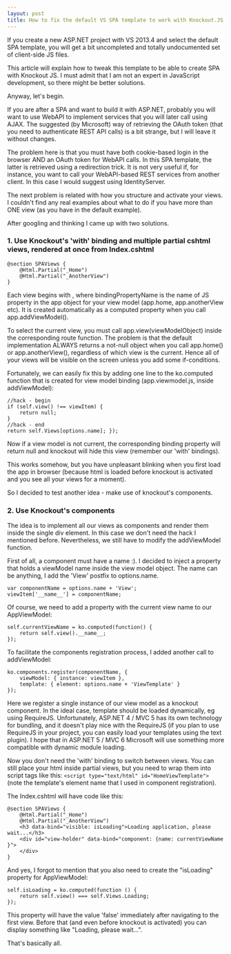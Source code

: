 ```yaml
---
layout: post
title: How to fix the default VS SPA template to work with Knockout.JS
---
```


If you create a new ASP.NET project with VS 2013.4 and select the default SPA template, you will get a bit uncompleted and totally undocumented set of client-side JS files.

This article will explain how to tweak this template to be able to create SPA with Knockout JS.
I must admit that I am not an expert in JavaScript development, so there might be better solutions.

Anyway, let's begin.

If you are after a SPA and want to build it with ASP.NET, probably you will want to use WebAPI to implement services that you will later call using AJAX.
The suggested (by Microsoft) way of retrieving the OAuth token (that you need to authenticate REST API calls) is a bit strange, but I will leave it without changes.

The problem here is that you must have both cookie-based login in the browser AND an OAuth token for WebAPI calls.
In this SPA template, the latter is retrieved using a redirection trick.
It is not very useful if, for instance, you want to call your WebAPI-based REST services from another client.
In this case I would suggest using IdentityServer.  

The next problem is related with how you structure and activate your views.
I couldn't find any real examples about what to do if you have more than ONE view (as you have in the default example).

After googling and thinking I came up with two solutions.

### 1. Use Knockout's 'with' binding and multiple partial cshtml views, rendered at once from Index.cshtml

```
@section SPAViews {
    @Html.Partial("_Home")
    @Html.Partial("_AnotherView")
}
```

Each view begins with <!-- ko with: bindingPropertyName -->, where bindingPropertyName is the name of JS property in the app object for your view model (app.home, app.anotherView etc). It is created automatically as a computed property when you call app.addViewModel().

To select the current view, you must call app.view(viewModelObject) inside the corresponding route function.
The problem is that the default implementation ALWAYS returns a not-null object when you call app.home() or app.anotherView(), regardless of which view is the current. Hence all of your views will be visible on the screen unless you add some if-conditions.

Fortunately, we can easily fix this by adding one line to the ko.computed function that is created for view model binding (app.viewmodel.js, inside addViewModel):

```
//hack - begin
if (self.view() !== viewItem) {
	return null;
}
//hack - end
return self.Views[options.name]; });
```
Now if a view model is not current, the corresponding binding property will return null and knockout will hide this view (remember our 'with' bindings).

This works somehow, but you have unpleasant blinking when you first load the app in browser (because html is loaded before knockout is activated and you see all your views for a moment).

So I decided to test another idea - make use of knockout's components.

### 2. Use Knockout's components

The idea is to implement all our views as components and render them inside the single div element.
In this case we don't need the hack I mentioned before.
Nevertheless, we still have to modify the addViewModel function.

First of all, a component must have a name :). I decided to inject a property that holds a viewModel name inside the view model object.
The name can be anything, I add the 'View' postfix to options.name.

```
var componentName = options.name + 'View';
viewItem['__name__'] = componentName;
```

Of course, we need to add a property with the current view name to our AppViewModel:

```
self.currentViewName = ko.computed(function() {
    return self.view().__name__;
});
```

To facilitate the components registration process, I added another call to addViewModel:

```
ko.components.register(componentName, {
    viewModel: { instance: viewItem },
    template: { element: options.name + 'ViewTemplate' }
});
```

Here we register a single instance of our view model as a knockout component.
In the ideal case, template should be loaded dynamically, eg using RequireJS.
Unfortunately, ASP.NET 4 / MVC 5 has its own technology for bundling, and it doesn't play nice with the RequireJS
(if you plan to use RequireJS in your project, you can easily load your templates using the text plugin).
I hope that in ASP.NET 5 / MVC 6 Microsoft will use something more compatible with dynamic module loading.

Now you don't need the 'with' binding to switch between views.
You can still place your html inside partial views, but you need to wrap them into script tags like this: `<script type="text/html" id="HomeViewTemplate">`
(note the template's element name that I used in component registration).

The Index.cshtml will have code like this:

```
@section SPAViews {
    @Html.Partial("_Home")
    @Html.Partial("_AnotherView")
    <h3 data-bind="visible: isLoading">Loading application, please wait...</h3>
    <div id="view-holder" data-bind="component: {name: currentViewName }">
    </div>
}
```

And yes, I forgot to mention that you also need to create the "isLoading" property for AppViewModel:

```
self.isLoading = ko.computed(function () {
    return self.view() === self.Views.Loading;
});
```

This property will have the value 'false' immediately after navigating to the first view. Before that (and even before knockout is activated) you can display something like "Loading, please wait...".

That's basically all.
